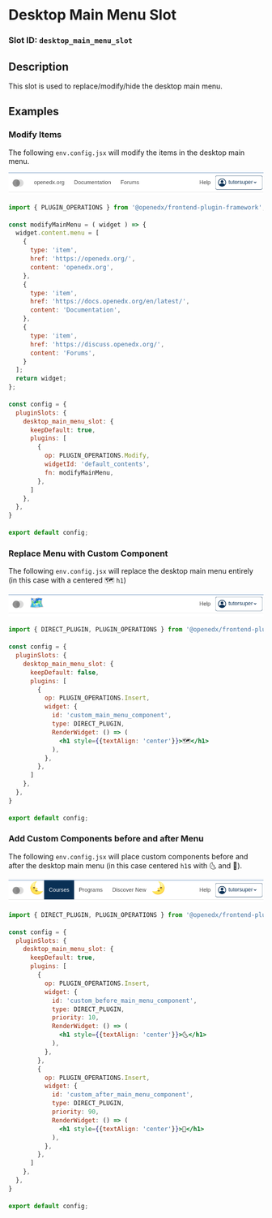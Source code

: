 # Desktop Main Menu Slot

### Slot ID: `desktop_main_menu_slot`

## Description

This slot is used to replace/modify/hide the desktop main menu.

## Examples

### Modify Items

The following `env.config.jsx` will modify the items in the desktop main menu.

![Screenshot of modified items](./images/desktop_main_menu_modify_items.png)

```jsx
import { PLUGIN_OPERATIONS } from '@openedx/frontend-plugin-framework';

const modifyMainMenu = ( widget ) => {
  widget.content.menu = [
    {
      type: 'item',
      href: 'https://openedx.org/',
      content: 'openedx.org',
    },
    {
      type: 'item',
      href: 'https://docs.openedx.org/en/latest/',
      content: 'Documentation',
    },
    {
      type: 'item',
      href: 'https://discuss.openedx.org/',
      content: 'Forums',
    }
  ];
  return widget;
};

const config = {
  pluginSlots: {
    desktop_main_menu_slot: {
      keepDefault: true,
      plugins: [
        {
          op: PLUGIN_OPERATIONS.Modify,
          widgetId: 'default_contents',
          fn: modifyMainMenu,
        },
      ]
    },
  },
}

export default config;
```

### Replace Menu with Custom Component

The following `env.config.jsx` will replace the desktop main menu entirely (in this case with a centered 🗺️ `h1`)

![Screenshot of custom component](./images/desktop_main_menu_custom_component.png)

```jsx
import { DIRECT_PLUGIN, PLUGIN_OPERATIONS } from '@openedx/frontend-plugin-framework';

const config = {
  pluginSlots: {
    desktop_main_menu_slot: {
      keepDefault: false,
      plugins: [
        {
          op: PLUGIN_OPERATIONS.Insert,
          widget: {
            id: 'custom_main_menu_component',
            type: DIRECT_PLUGIN,
            RenderWidget: () => (
              <h1 style={{textAlign: 'center'}}>🗺️</h1>
            ),
          },
        },
      ]
    },
  },
}

export default config;
```

### Add Custom Components before and after Menu

The following `env.config.jsx` will place custom components before and after the desktop main menu  (in this case centered `h1`s with 🌜 and 🌛).

![Screenshot of custom components before and after](./images/desktop_main_menu_custom_components_before_after.png)

```jsx
import { DIRECT_PLUGIN, PLUGIN_OPERATIONS } from '@openedx/frontend-plugin-framework';

const config = {
  pluginSlots: {
    desktop_main_menu_slot: {
      keepDefault: true,
      plugins: [
        {
          op: PLUGIN_OPERATIONS.Insert,
          widget: {
            id: 'custom_before_main_menu_component',
            type: DIRECT_PLUGIN,
            priority: 10,
            RenderWidget: () => (
              <h1 style={{textAlign: 'center'}}>🌜</h1>
            ),
          },
        },
        {
          op: PLUGIN_OPERATIONS.Insert,
          widget: {
            id: 'custom_after_main_menu_component',
            type: DIRECT_PLUGIN,
            priority: 90,
            RenderWidget: () => (
              <h1 style={{textAlign: 'center'}}>🌛</h1>
            ),
          },
        },
      ]
    },
  },
}

export default config;
```

